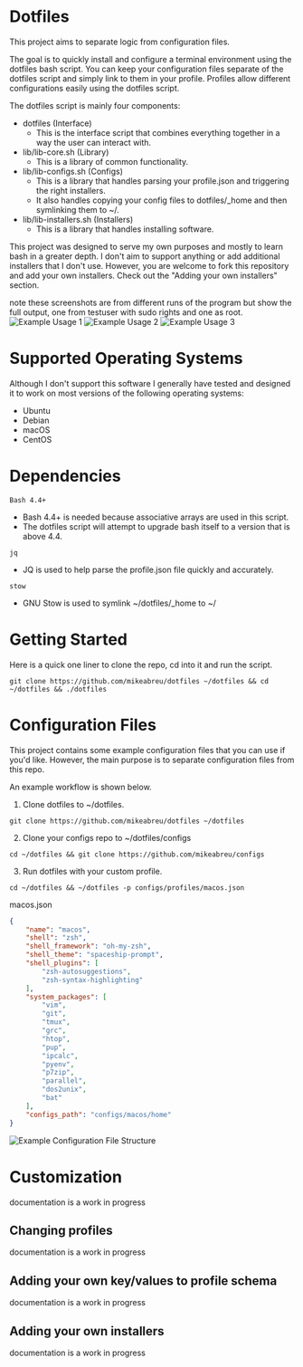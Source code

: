 # Dotfiles
This project aims to separate logic from configuration files.

The goal is to quickly install and configure a terminal environment using the dotfiles bash script. You can keep your configuration files separate of the dotfiles script and simply link to them in your profile. Profiles allow different configurations easily using the dotfiles script.

The dotfiles script is mainly four components:
- dotfiles (Interface)
    - This is the interface script that combines everything together in a way the user can interact with.
- lib/lib-core.sh (Library)
    - This is a library of common functionality.
- lib/lib-configs.sh (Configs)
    - This is a library that handles parsing your profile.json and triggering the right installers. 
    - It also handles copying your config files to dotfiles/_home and then symlinking them to ~/.
- lib/lib-installers.sh (Installers)
    - This is a library that handles installing software.

This project was designed to serve my own purposes and mostly to learn bash in a greater depth. I don't aim to support anything or add additional installers that I don't use. However, you are welcome to fork this repository and add your own installers. Check out the "Adding your own installers" section.

note these screenshots are from different runs of the program but show the full output, one from testuser with sudo rights and one as root.
![Example Usage 1](/screenshots/example_usage_1.png?raw=true "Example Usage 1")
![Example Usage 2](/screenshots/example_usage_2.png?raw=true "Example Usage 2")
![Example Usage 3](/screenshots/example_usage_3.png?raw=true "Example Usage 3")

# Supported Operating Systems
Although I don't support this software I generally have tested and designed it to work on most versions of the following operating systems:
- Ubuntu
- Debian
- macOS
- CentOS

# Dependencies

`Bash 4.4+`
- Bash 4.4+ is needed because associative arrays are used in this script.
- The dotfiles script will attempt to upgrade bash itself to a version that is above 4.4.

`jq`
- JQ is used to help parse the profile.json file quickly and accurately.

`stow`
- GNU Stow is used to symlink ~/dotfiles/_home to ~/

# Getting Started
Here is a quick one liner to clone the repo, cd into it and run the script.

```shell
git clone https://github.com/mikeabreu/dotfiles ~/dotfiles && cd ~/dotfiles && ./dotfiles 
```

# Configuration Files
This project contains some example configuration files that you can use if you'd like. However, the main purpose is to separate configuration files from this repo. 

An example workflow is shown below.

1. Clone dotfiles to ~/dotfiles.
```shell
git clone https://github.com/mikeabreu/dotfiles ~/dotfiles
```
2. Clone your configs repo to ~/dotfiles/configs
```shell
cd ~/dotfiles && git clone https://github.com/mikeabreu/configs
```
3. Run dotfiles with your custom profile.
```shell
cd ~/dotfiles && ~/dotfiles -p configs/profiles/macos.json
```
macos.json
```json
{
    "name": "macos",
    "shell": "zsh",
    "shell_framework": "oh-my-zsh",
    "shell_theme": "spaceship-prompt",
    "shell_plugins": [
        "zsh-autosuggestions",
        "zsh-syntax-highlighting"
    ],
    "system_packages": [
        "vim",
        "git",
        "tmux",
        "grc",
        "htop",
        "pup",
        "ipcalc",
        "pyenv",
        "p7zip",
        "parallel",
        "dos2unix",
        "bat"
    ],
    "configs_path": "configs/macos/home"
}
```
![Example Configuration File Structure](/screenshots/example_configuration_structure.png?raw=true "Example Configuration File Structure")

# Customization
documentation is a work in progress

## Changing profiles
documentation is a work in progress

## Adding your own key/values to profile schema
documentation is a work in progress

## Adding your own installers
documentation is a work in progress
